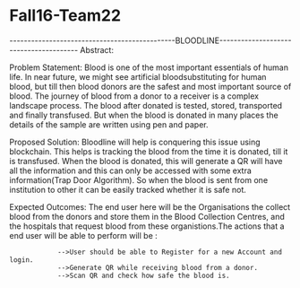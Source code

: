 # Fall16-Team22
----------------------------------------------BLOODLINE---------------------------------------
Abstract:

Problem Statement:
Blood is one of the most important essentials of human life. In near future, we might see artificial bloodsubstituting for human blood, but till then blood donors are the safest and most important source of blood.
The journey of blood from a donor to a receiver is a complex landscape process. The blood after donated is tested, stored, transported and finally transfused. But when the blood is donated in many places the details of the sample are written using pen and paper. 

Proposed Solution:
Bloodline will help is conquering this issue using blockchain. This helps is tracking the blood from the time it is donated, till it is transfused. When the blood is donated,  this will generate a QR will have all the information and this can only be accessed with some extra information(Trap Door Algorithm). So when the blood is sent from one institution to other it can be easily tracked whether it is safe not.

Expected Outcomes:
The end user here will be the Organisations the collect blood from the donors and store them in the Blood Collection Centres, and the hospitals that request blood from these organistions.The actions that a end user will be able to perform will be :
                
                -->User should be able to Register for a new Account and login.
                -->Generate QR while receiving blood from a donor.
                -->Scan QR and check how safe the blood is.

